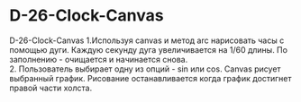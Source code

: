 # D-26-Clock-Canvas
D-26-Clock-Canvas 
1.Используя canvas и метод arc нарисовать часы с помощью дуги. Каждую секунду дуга увеличивается на 1/60 длины. По заполнению - очищается и начинается снова.
<br>
2. Пользователь выбирает одну из опций - sin или cos. Canvas рисует выбранный график. Рисование останавливается когда график достигнет правой части холста.
